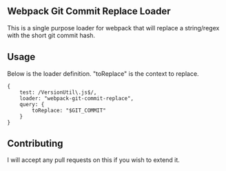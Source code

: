 ## Webpack Git Commit Replace Loader ##

This is a single purpose loader for webpack that will replace a string/regex with the short git commit hash.

## Usage ##

Below is the loader definition.  "toReplace" is the context to replace.
```
{
    test: /VersionUtil\.js$/,
    loader: "webpack-git-commit-replace",
    query: {
        toReplace: "$GIT_COMMIT"
    }
}
```

## Contributing ##

I will accept any pull requests on this if you wish to extend it.
